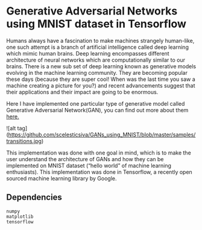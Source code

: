 # Generative Adversarial Networks using MNIST dataset in Tensorflow

Humans always have a fascination to make machines strangely human-like, one such attempt is a branch of artificial intelligence called deep learning which mimic human brains. Deep learning encompasses different architecture of neural networks which are computationally similar to our brains. There is a new sub set of deep learning known as generative models evolving in the machine learning community. They are becoming popular these days (because they are super cool! When was the last time you saw a machine creating a picture for you?) and recent advancements suggest that their applications and their impact are going to be enormous.

Here I have implemented one particular type of generative model called Generative Adversarial Network(GAN), you can find out more about them <a href = "https://arxiv.org/abs/1406.2661">here.</a>

![alt tag] (https://github.com/scelesticsiva/GANs_using_MNIST/blob/master/samples/transitions.jpg)

This implementation was done with one goal in mind, which is to make the user understand the architecture of GANs and how they can be implemented on MNIST dataset (“hello world” of machine learning enthusiasts).  This implementation was done in Tensorflow, a recently open sourced machine learning library by Google.

## Dependencies
```
numpy
matplotlib
tensorflow
```
